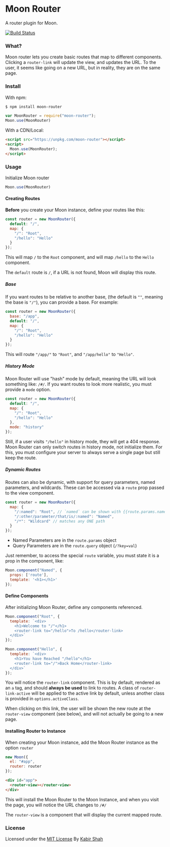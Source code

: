 # Moon Router

A router plugin for Moon.

[![Build Status](https://travis-ci.org/KingPixil/moon-router.svg?branch=master)](https://travis-ci.org/KingPixil/moon-router)

### What?

Moon router lets you create basic routes that map to different components. Clicking a `router-link` will update the view, and updates the URL. To the user, it seems like going on a new URL, but in reality, they are on the same page.

### Install

With npm:

```bash
$ npm install moon-router
```

```js
var MoonRouter = require("moon-router");
Moon.use(MoonRouter)
```

With a CDN/Local:

```html
<script src="https://unpkg.com/moon-router"></script>
<script>
  Moon.use(MoonRouter);
</script>
```

### Usage

Initialize Moon router

```js
Moon.use(MoonRouter)
```

#### Creating Routes

**Before** you create your Moon instance, define your routes like this:

```js
const router = new MoonRouter({
  default: "/",
  map: {
    "/": "Root",
    "/hello": "Hello"
  }
});
```

This will map `/` to the `Root` component, and will map `/hello` to the `Hello` component.

The `default` route is `/`, if a URL is not found, Moon will display this route.

##### Base

If you want routes to be relative to another base, (the default is `""`, meaning the base is `"/"`), you can provide a base. For example:

```js
const router = new MoonRouter({
  base: "/app",
  default: "/",
  map: {
    "/": "Root",
    "/hello": "Hello"
  }
});
```

This will route  `"/app/"` to `"Root"`, and `"/app/hello"` to `"Hello"`.

##### History Mode

Moon Router will use "hash" mode by default, meaning the URL will look something like: `/#/`. If you want routes to look more realistic, you must provide a `mode` option.

```js
const router = new MoonRouter({
  default: "/",
  map: {
    "/": "Root",
    "/hello": "Hello"
  },
  mode: "history"
});
```

Still, if a user visits `"/hello"` in history mode, they will get a 404 response. Moon Router can only switch routes in history mode, not initialize them. For this, you must configure your server to always serve a single page but still keep the route.

##### Dynamic Routes

Routes can also be dynamic, with support for query parameters, named parameters, and wildcards. These can be accessed via a `route` prop passed to the view component.

```js
const router = new MoonRouter({
  map: {
    "/:named": "Root", // `named` can be shown with {{route.params.named}}
    "/:other/parameter/that/is/:named": "Named",
    "/*": "Wildcard" // matches any ONE path
  }
});
```

* Named Parameters are in the `route.params` object
* Query Parameters are in the `route.query` object (`/?key=val`)

Just remember, to access the special `route` variable, you must state it is a prop in the component, like:

```js
Moon.component("Named", {
  props: ['route'],
  template: '<h1></h1>'
});
```

#### Define Components

After initializing Moon Router, define any components referenced.

```js
Moon.component("Root", {
  template: `<div>
    <h1>Welcome to "/"</h1>
    <router-link to="/hello">To /hello</router-link>
  </div>`
});

Moon.component("Hello", {
  template: `<div>
    <h1>You have Reached "/hello"</h1>
    <router-link to="/">Back Home</router-link>
  </div>`
});
```

You will notice the `router-link` component. This is by default, rendered as an `a` tag, and should **always be used** to link to routes. A class of `router-link-active` will be applied to the active link by default, unless another class is provided in `options.activeClass`.

When clicking on this link, the user will be shown the new route at the `router-view` component (see below), and will not actually be going to a new page.

#### Installing Router to Instance

When creating your Moon instance, add the Moon Router instance as the option `router`

```js
new Moon({
  el: "#app",
  router: router
});
```

```html
<div id="app">
  <router-view></router-view>
</div>
```

This will install the Moon Router to the Moon Instance, and when you visit the page, you will notice the URL changes to `/#/`

The `router-view` is a component that will display the current mapped route.

### License

Licensed under the [MIT License](https://kbrsh.github.io/license) By [Kabir Shah](https://kabir.ml)
